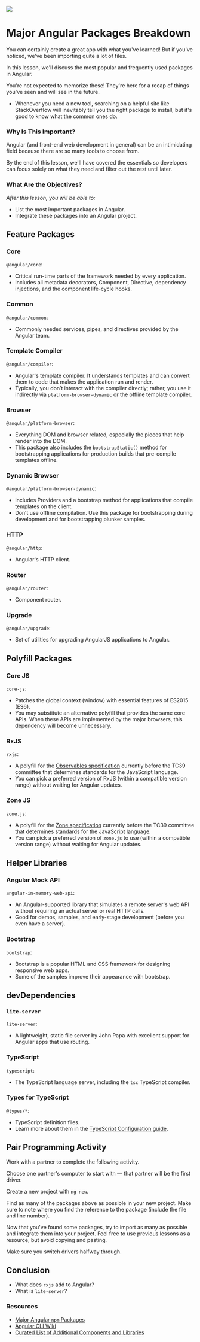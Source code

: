 ![](https://ga-dash.s3.amazonaws.com/production/assets/logo-9f88ae6c9c3871690e33280fcf557f33.png)


<!--WDI4 3:47 -->

# Major Angular Packages Breakdown

You can certainly create a great app with what you've learned! But if you've noticed, we've been importing quite a lot of files.

In this lesson, we'll discuss the most popular and frequently used packages in Angular.

You're not expected to memorize these! They're here for a recap of things you've seen and will see in the future.
- Whenever you need a new tool, searching on a helpful site like StackOverflow will inevitably tell you the right package to install, but it's good to know what the common ones do.

### Why Is This Important?

Angular (and front-end web development in general) can be an intimidating field because there are so many tools to choose from.

By the end of this lesson, we'll have covered the essentials so developers can focus solely on what they need and filter out the rest until later.

### What Are the Objectives?
*After this lesson, you will be able to:*

- List the most important packages in Angular.
- Integrate these packages into an Angular project.

## Feature Packages

### Core

`@angular/core`:
- Critical run-time parts of the framework needed by every application.
- Includes all metadata decorators, Component, Directive, dependency injections, and the component life-cycle hooks.

### Common

`@angular/common`:
- Commonly needed services, pipes, and directives provided by the Angular team.

### Template Compiler

`@angular/compiler`:
- Angular's template compiler. It understands templates and can convert them to code that makes the application run and render.
- Typically, you don’t interact with the compiler directly; rather, you use it indirectly via `platform-browser-dynamic` or the offline template compiler.

### Browser

`@angular/platform-browser`:
- Everything DOM and browser related, especially the pieces that help render into the DOM.
- This package also includes the `bootstrapStatic()` method for bootstrapping applications for production builds that pre-compile templates offline.

### Dynamic Browser

`@angular/platform-browser-dynamic`:
- Includes Providers and a bootstrap method for applications that compile templates on the client.
- Don’t use offline compilation. Use this package for bootstrapping during development and for bootstrapping plunker samples.

### HTTP

`@angular/http`:
- Angular's HTTP client.

### Router

`@angular/router`:
- Component router.

### Upgrade

`@angular/upgrade`:
- Set of utilities for upgrading AngularJS applications to Angular.

## Polyfill Packages

### Core JS

`core-js`:
- Patches the global context (window) with essential features of ES2015 (ES6).
- You may substitute an alternative polyfill that provides the same core APIs. When these APIs are implemented by the major browsers, this dependency will become unnecessary.

### RxJS

`rxjs`:
- A polyfill for the [Observables specification](https://github.com/tc39/proposal-observable) currently before the TC39 committee that determines standards for the JavaScript language.
- You can pick a preferred version of RxJS (within a compatible version range) without waiting for Angular updates.

### Zone JS

`zone.js`:
- A polyfill for the [Zone specification](https://gist.github.com/mhevery/63fdcdf7c65886051d55) currently before the TC39 committee that determines standards for the JavaScript language.
- You can pick a preferred version of `zone.js` to use (within a compatible version range) without waiting for Angular updates.

## Helper Libraries

### Angular Mock API

`angular-in-memory-web-api`:
- An Angular-supported library that simulates a remote server's web API without requiring an actual server or real HTTP calls.
- Good for demos, samples, and early-stage development (before you even have a server).

### Bootstrap

`bootstrap`:
- Bootstrap is a popular HTML and CSS framework for designing responsive web apps.
- Some of the samples improve their appearance with bootstrap.

## devDependencies

### `lite-server`

`lite-server`:
- A lightweight, static file server by John Papa with excellent support for Angular apps that use routing.

### TypeScript

`typescript`:
- The TypeScript language server, including the `tsc` TypeScript compiler.

### Types for TypeScript

`@types/*`:
- TypeScript definition files.
- Learn more about them in the [TypeScript Configuration guide](https://angular.io/guide/typescript-configuration#typings).

## Pair Programming Activity

Work with a partner to complete the following activity.  

Choose one partner's computer to start with — that partner will be the first driver.

Create a new project with `ng new`.

Find as many of the packages above as possible in your new project. Make sure to note where you find the reference to the package (include the file and line number).

Now that you've found some packages, try to import as many as possible and integrate them into your project. Feel free to use previous lessons as a resource, but avoid copying and pasting.

Make sure you switch drivers halfway through.

## Conclusion

- What does `rxjs` add to Angular?
- What is `lite-server`?


<!--3:56 WDI4, turning over to devs for the activity above (30-40 minutes) -->

### Resources

- [Major Angular `npm` Packages](https://angular.io/guide/npm-packages)
- [Angular CLI Wiki](https://github.com/angular/angular-cli/wiki)
- [Curated List of Additional Components and Libraries](https://github.com/brillout/awesome-angular-components)
